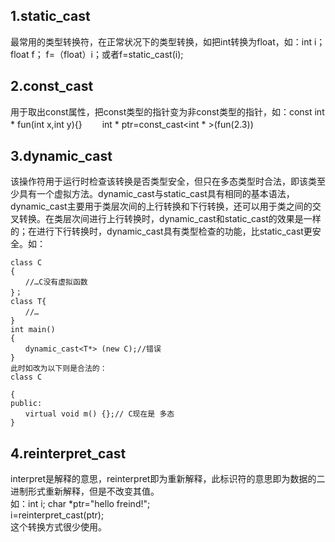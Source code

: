 ## 1.static_cast

最常用的类型转换符，在正常状况下的类型转换，如把int转换为float，如：int i；float f； f=（float）i；或者f=static_cast<float>(i);

## 2.const_cast
用于取出const属性，把const类型的指针变为非const类型的指针，如：const int * fun(int x,int y){}　　
   int * ptr=const_cast<int * >(fun(2.3))

## 3.dynamic_cast

该操作符用于运行时检查该转换是否类型安全，但只在多态类型时合法，即该类至少具有一个虚拟方法。dynamic_cast与static_cast具有相同的基本语法，dynamic_cast主要用于类层次间的上行转换和下行转换，还可以用于类之间的交叉转换。在类层次间进行上行转换时，dynamic_cast和static_cast的效果是一样的；在进行下行转换时，dynamic_cast具有类型检查的功能，比static_cast更安全。如：
```
class C
{
　　//…C没有虚拟函数
}；
class T{
　　//…
}
int main()
{
　　dynamic_cast<T*> (new C);//错误
}
此时如改为以下则是合法的：
class C

{
public:
　　virtual void m() {};// C现在是 多态
}
```


## 4.reinterpret_cast

interpret是解释的意思，reinterpret即为重新解释，此标识符的意思即为数据的二进制形式重新解释，但是不改变其值。  
如：int i; char *ptr="hello freind!";  
 i=reinterpret_cast<int>(ptr);  
 这个转换方式很少使用。
